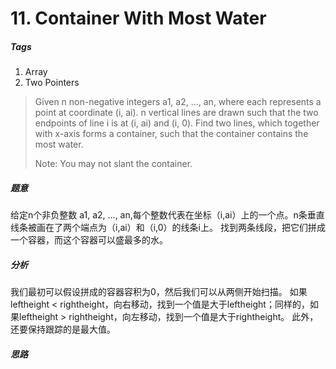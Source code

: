 # 11. Container With Most Water 
##### Tags
1. Array
2. Two Pointers

>Given n non-negative integers a1, a2, ..., an, where each represents a point at coordinate (i, ai). n vertical lines are drawn such that the two endpoints of line i is at (i, ai) and (i, 0). Find two lines, which together with x-axis forms a container, such that the container contains the most water.
>
>Note: You may not slant the container.

##### 题意
给定n个非负整数 a1, a2, ..., an,每个整数代表在坐标（i,ai）上的一个点。n条垂直线条被画在了两个端点为（i,ai）和（i,0）的线条i上。
找到两条线段，把它们拼成一个容器，而这个容器可以盛最多的水。

##### 分析
我们最初可以假设拼成的容器容积为0，然后我们可以从两侧开始扫描。
如果leftheight < rightheight，向右移动，找到一个值是大于leftheight；同样的，如果leftheight > rightheight，向左移动，找到一个值是大于rightheight。
此外，还要保持跟踪的是最大值。

##### 思路



